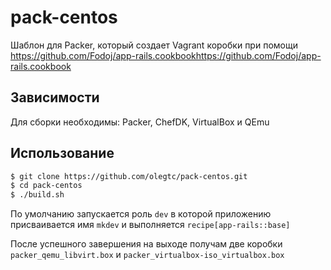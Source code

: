 # pack-centos
Шаблон для Packer, который создает Vagrant коробки при помощи https://github.com/Fodoj/app-rails.cookbookhttps://github.com/Fodoj/app-rails.cookbook

## Зависимости
Для сборки необходимы: Packer, ChefDK, VirtualBox и QEmu

## Использование
```bash
$ git clone https://github.com/olegtc/pack-centos.git
$ cd pack-centos
$ ./build.sh
```
По умолчанию запускается роль `dev` в которой приложению присваивается имя `mkdev` и выполняется `recipe[app-rails::base]`

После успешного завершения на выходе получам две коробки `packer_qemu_libvirt.box` и `packer_virtualbox-iso_virtualbox.box`
